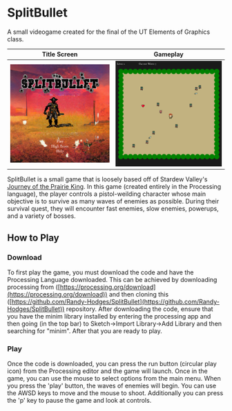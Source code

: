 # SplitBullet
A small videogame created for the final of the UT Elements of Graphics class.

Title Screen             |  Gameplay
:-------------------------:|:-------------------------:
![Title Screen](/media/screenshots/full/title_screen.png)  |  ![Gameplay](/media/screenshots/full/gameplay_r7.png)

SplitBullet is a small game that is loosely based off of Stardew Valley's [Journey of the Prairie King](https://stardewvalleywiki.com/Journey_of_the_Prairie_King). In this game (created entirely in the Processing language), the player controls a pistol-weilding character whose main objective is to survive as many waves of enemies as possible. During their survival quest, they will encounter fast enemies, slow enemies, powerups, and a variety of bosses. 

## How to Play
### Download
To first play the game, you must download the code and have the Processing Language downloaded. This can be achieved by downloading processing from ([https://processing.org/download](https://processing.org/download)) and then cloning this ([https://github.com/Randy-Hodges/SplitBullet](https://github.com/Randy-Hodges/SplitBullet)) repository. After downloading the code, ensure that you have the minim library installed by entering the processing app and then going (in the top bar) to Sketch->Import Library->Add Library and then searching for "minim". After that you are ready to play.
### Play
Once the code is downloaded, you can press the run button (circular play icon) from the Processing editor and the game will launch. Once in the game, you can use the mouse to select options from the main menu. When you press the 'play' button, the waves of enemies will begin. You can use the AWSD keys to move and the mouse to shoot. Additionally you can press the 'p' key to pause the game and look at controls.

